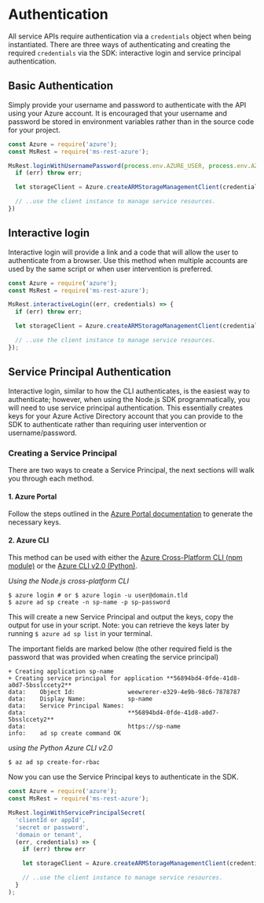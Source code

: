 # Authentication

All service APIs require authentication via a `credentials` object when being
instantiated. There are three ways of authenticating and creating the required
`credentials` via the SDK: interactive login and service principal
authentication.

## Basic Authentication

Simply provide your username and password to authenticate with the API using your
Azure account. It is encouraged that your username and password be stored in
environment variables rather than in the source code for your project.

```js
const Azure = require('azure');
const MsRest = require('ms-rest-azure');

MsRest.loginWithUsernamePassword(process.env.AZURE_USER, process.env.AZURE_PASS, (err, credentials) => {
  if (err) throw err;

  let storageClient = Azure.createARMStorageManagementClient(credentials, 'subscription-id');

  // ..use the client instance to manage service resources.
})
```

## Interactive login

Interactive login will provide a link and a code that will allow the user to
authenticate from a browser. Use this method when multiple accounts are used by
the same script or when user intervention is preferred.

```js
const Azure = require('azure');
const MsRest = require('ms-rest-azure');

MsRest.interactiveLogin((err, credentials) => {
  if (err) throw err;

  let storageClient = Azure.createARMStorageManagementClient(credentials, 'subscription-id');

  // ..use the client instance to manage service resources.
});
```

## Service Principal Authentication

Interactive login, similar to how the CLI authenticates, is the easiest way to
authenticate; however, when using the Node.js SDK programmatically, you will need
to use service principal authentication. This essentially creates keys for your
Azure Active Directory account that you can provide to the SDK to authenticate
rather than requiring user intervention or username/password.

### Creating a Service Principal

There are two ways to create a Service Principal, the next sections will walk you
through each method.

#### 1. Azure Portal

Follow the steps outlined in the
[Azure Portal documentation](https://azure.microsoft.com/en-us/documentation/articles/resource-group-create-service-principal-portal/)
 to generate the necessary keys.

#### 2. Azure CLI

This method can be used with either the
[Azure Cross-Platform CLI (npm module)](https://github.com/Azure/azure-xplat-cli)
or the
[Azure CLI v2.0 (Python)](https://github.com/Azure/azure-cli).

_Using the Node.js cross-platform CLI_
```shell
$ azure login # or $ azure login -u user@domain.tld
$ azure ad sp create -n sp-name -p sp-password
```

This will create a new Service Principal and output the keys, copy the output for
use in your script. Note: you can retrieve the keys later by running
`$ azure ad sp list` in your terminal.

The important fields are marked below (the other required field is the password
that was provided when creating the service principal)

```shell
+ Creating application sp-name
+ Creating service principal for application **56894bd4-0fde-41d8-a0d7-5bsslccety2**
data:    Object Id:               weewrerer-e329-4e9b-98c6-7878787
data:    Display Name:            sp-name
data:    Service Principal Names:
data:                             **56894bd4-0fde-41d8-a0d7-5bsslccety2**
data:                             https://sp-name
info:    ad sp create command OK
```

_using the Python Azure CLI v2.0_
```shell
$ az ad sp create-for-rbac
```

Now you can use the Service Principal keys to authenticate in the SDK.

```js
const Azure = require('azure');
const MsRest = require('ms-rest-azure');

MsRest.loginWithServicePrincipalSecret(
  'clientId or appId',
  'secret or password',
  'domain or tenant',
  (err, credentials) => {
    if (err) throw err

    let storageClient = Azure.createARMStorageManagementClient(credentials, 'subscription-id');

    // ..use the client instance to manage service resources.
  }
);
```
